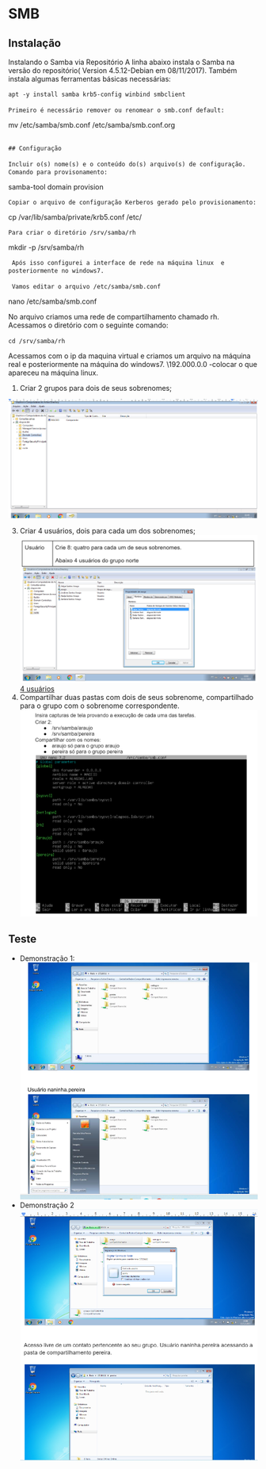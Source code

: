 # SMB

## Instalação
Instalando o Samba via Repositório
A linha abaixo instala o Samba na versão do repositório( Version 4.5.12-Debian em 08/11/2017). Também instala algumas ferramentas básicas necessárias:
```
apt -y install samba krb5-config winbind smbclient

Primeiro é necessário remover ou renomear o smb.conf default:
```
mv /etc/samba/smb.conf /etc/samba/smb.conf.org

```

## Configuração

Incluir o(s) nome(s) e o conteúdo do(s) arquivo(s) de configuração.
Comando para provisonamento:
``` 
samba-tool domain provision 
 ```
Copiar o arquivo de configuração Kerberos gerado pelo provisionamento:
``` 
cp /var/lib/samba/private/krb5.conf /etc/

```
Para criar o diretório /srv/samba/rh
```
mkdir -p /srv/samba/rh

```
 Após isso configurei a interface de rede na máquina linux  e posteriormente no windows7.

 Vamos editar o arquivo /etc/samba/smb.conf
 ```
 nano /etc/samba/smb.conf

 
 No arquivo criamos uma rede de compartilhamento chamado rh.
 Acessamos o diretório com o seguinte comando:
 
   `cd /srv/samba/rh`
 


Acessamos com o ip da maquina virtual e criamos um arquivo na máquina real e posteriormente na máquina do windows7.
\\192.000.0.0 -colocar o que apareceu na máquina linux.

1. Criar 2 grupos para dois de seus sobrenomes;

  ![Dois Grupos](../images/sul-norte.png)

3. Criar 4 usuários, dois para cada um dos sobrenomes;![4 usuários](https://github.com/PolianaR/asa-2023-2-2bim/blob/main/4users.png) [4 usuários](https://github.com/PolianaR/asa-2023-2-2bim/blob/main/4users2.png)
4. Compartilhar duas pastas com dois de seus sobrenome, compartilhado para o grupo com o sobrenome correspondente.
   ![Comando](https://github.com/PolianaR/asa-2023-2-2bim/blob/main/comando.png)

## Teste
- Demonstração 1: ![Arquivo](https://github.com/PolianaR/asa-2023-2-2bim/blob/main/1arquivos.png)
- Demonstração 2 ![Imagens](https://github.com/PolianaR/asa-2023-2-2bim/blob/main/2arquivos.png)


